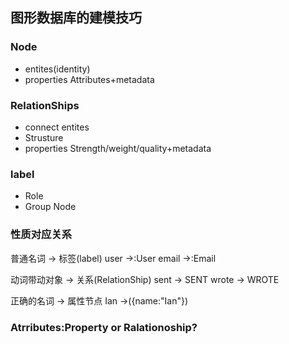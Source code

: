 ## 图形数据库的建模技巧

### Node
 - entites(identity)
 - properties
   Attributes+metadata
   
### RelationShips
- connect entites
- Strusture
- properties
 Strength/weight/quality+metadata
 
### label 
- Role
- Group Node

### 性质对应关系
普通名词 -> 标签(label)
user ->:User
email ->:Email

动词带动对象 -> 关系(RelationShip)
sent -> SENT
wrote -> WROTE

正确的名词 -> 属性节点
Ian ->({name:"Ian"})

### Atrributes:Property or Ralationoship?
![]()



